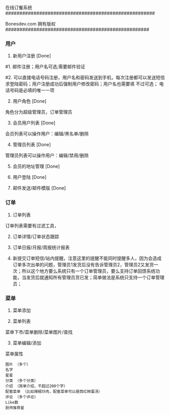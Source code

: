 在线订餐系统
#####################################################

Bonesdev.com 拥有版权
###################################################



### 用户

1. 新用户注册 [Done]

  \#1. 邮件注册；用户名可选;需要邮件验证

  \#2. 可以直接电话号码注册，用户名和密码发送到手机，每次注册都可以发送短信求登陆密码；用户注册成功后强制用户修改密码；用户名也需要填 不过可选； 电话号码是必填的唯一一项
  
  
2. 用户角色 [Done]

  角色分为超级管理员，订单管理员
  
  
3. 会员用户列表 [Done]

  会员列表可以操作用户：编辑/黑名单/删除

4. 管理员列表 [Done]

  管理员列表可以操作用户：编辑/禁用/删除
  
5. 会员的地址管理 [Done]
  

5. 用户登陆 [Done]

6. 邮件发送/邮件模版 [Done]


### 订单

1. 订单列表

  订单列表需要有过滤工具，

2. 订单详情/订单状态跟踪

3. 订单日报/月报/周报统计报表

4. 新提交订单短信/站内提醒。注意这里的提醒不能同时提醒多人，因为会造成订单多次出单的问题，管理员1发货后没有告诉管理员2，管理员2又发货一次；所以这个地方要么系统只有一个订单管理员，要么支持订单回馈系统功能，当发货后就通知所有管理员货已发；简单做法是系统只支持一个订单管理员；


### 菜单

1. 菜单添加

2. 菜单列表

  菜单下市/菜单删除/菜单图片/查找
  
3. 菜单编辑/添加

菜单属性
```
图片 （多个）
名字
星星
分类 （多个分类）
介绍 （简单介绍，不超过200个字）
配套菜单 （比如辣椒炒肉，配套菜单可以是西红柿蛋汤）
评论 （多个评论）
Like数
厨师推荐星

```


### 


